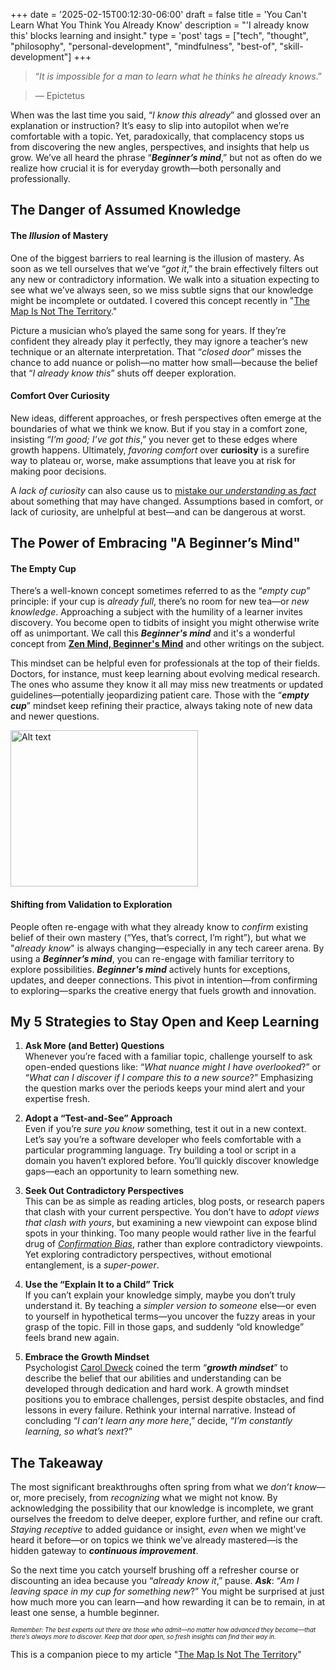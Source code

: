 +++
date = '2025-02-15T00:12:30-06:00'
draft = false
title = 'You Can&#39;t Learn What You Think You Already Know'
description = "'I already know this' blocks learning and insight."
type = 'post'
tags = ["tech", "thought", "philosophy", "personal-development", "mindfulness", "best-of", "skill-development"]
+++
> “*It is impossible for a man to learn what he thinks he already knows*.”  

>  ― Epictetus


When was the last time you said, “*I know this already*” and glossed over an explanation or instruction? It’s easy to slip into autopilot when we’re comfortable with a topic.  Yet, paradoxically, that complacency stops us from discovering the new angles, perspectives, and insights that help us grow. We’ve all heard the phrase “***Beginner’s mind***,” but not as often do we realize how crucial it is for everyday growth—both personally and professionally.

## The Danger of Assumed Knowledge

#### The *Illusion* of Mastery

One of the biggest barriers to real learning is the illusion of mastery. As soon as we tell ourselves that we’ve “*got it*,” the brain effectively filters out any new or contradictory information. We walk into a situation expecting to see what we’ve always seen, so we miss subtle signs that our knowledge might be incomplete or outdated. I covered this concept recently in "[The Map Is Not The Territory](https://julianwest.me/Blog/the-map-is-not-the-territory/)."  

Picture a musician who’s played the same song for years. If they’re confident they already play it perfectly, they may ignore a teacher’s new technique or an alternate interpretation. That “*closed door*” misses the chance to add nuance or polish—no matter how small—because the belief that “*I already know this*” shuts off deeper exploration.

#### Comfort Over Curiosity

New ideas, different approaches, or fresh perspectives often emerge at the boundaries of what we think we know. But if you stay in a comfort zone, insisting “*I’m good; I’ve got this*,” you never get to these edges where growth happens. Ultimately, *favoring comfort* over **curiosity** is a surefire way to plateau or, worse, make assumptions that leave you at risk for making poor decisions.    

A *lack of curiosity* can also cause us to [mistake our *understanding* as *fact*](https://julianwest.me/Blog/the-map-is-not-the-territory/) about something that may have changed.  Assumptions based in comfort, or lack of curiosity, are unhelpful at best—and can be dangerous at worst.  

## The Power of Embracing "A Beginner’s Mind"

#### The Empty Cup

There’s a well-known concept sometimes referred to as the “*empty cup*” principle: if your cup is *already full*, there’s no room for new tea—or *new knowledge*. Approaching a subject with the humility of a learner invites discovery. You become open to tidbits of insight you might otherwise write off as unimportant.  We call this ***Beginner's mind*** and it's a wonderful concept from [**Zen Mind, Beginner's Mind**](https://en.wikipedia.org/wiki/Zen_Mind,_Beginner%27s_Mind) and other writings on the subject.

This mindset can be helpful even for professionals at the top of their fields. Doctors, for instance, must keep learning about evolving medical research. The ones who assume they know it all may miss new treatments or updated guidelines—potentially jeopardizing patient care. Those with the “***empty cup***” mindset keep refining their practice, always taking note of new data and newer questions.  

<img src="https://julianwest.me/Blog/posts/images/zen-cup.jpeg" alt="Alt text" width="300" height="250"> 

#### Shifting from Validation to Exploration

People often re-engage with what they already know to *confirm* existing belief of their own mastery (“Yes, that’s correct, I’m right”), but what we "*already  know*" is always changing—especially in any tech career arena. By using a ***Beginner’s mind***, you can re-engage with familiar territory to explore possibilities. ***Beginner's mind*** actively hunts for exceptions, updates, and deeper connections. This pivot in intention—from confirming to exploring—sparks the creative energy that fuels growth and innovation.  

## My 5 Strategies to Stay Open and Keep Learning

1.	**Ask More (and Better) Questions**  
Whenever you’re faced with a familiar topic, challenge yourself to ask open-ended questions like: “*What nuance might I have overlooked*?” or “*What can I discover if I compare this to a new source*?” Emphasizing the question marks over the periods keeps your mind alert and your expertise fresh.  

2.	**Adopt a “Test-and-See” Approach**  
Even if you’re *sure you know* something, test it out in a new context. Let’s say you’re a software developer who feels comfortable with a particular programming language. Try building a tool or script in a domain you haven’t explored before. You’ll quickly discover knowledge gaps—each an opportunity to learn something new.  

3.	**Seek Out Contradictory Perspectives**  
This can be as simple as reading articles, blog posts, or research papers that clash with your current perspective. You don’t have to *adopt views that clash with yours*, but examining a new viewpoint can expose blind spots in your thinking. Too many people would rather live in the fearful drug of [*Confirmation Bias*](https://en.wikipedia.org/wiki/Confirmation_bias), rather than explore contradictory viewpoints. Yet exploring contradictory perspectives, without emotional entanglement, is a *super-power*.  

4.	**Use the “Explain It to a Child” Trick**  
If you can’t explain your knowledge simply, maybe you don’t truly understand it. By teaching a *simpler version to someone* else—or even to yourself in hypothetical terms—you uncover the fuzzy areas in your grasp of the topic. Fill in those gaps, and suddenly “old knowledge” feels brand new again.   

5.	**Embrace the Growth Mindset**  
Psychologist [Carol Dweck](https://en.wikipedia.org/wiki/Carol_Dweck) coined the term “***growth mindset***” to describe the belief that our abilities and understanding can be developed through dedication and hard work. A growth mindset positions you to embrace challenges, persist despite obstacles, and find lessons in every failure. Rethink your internal narrative. Instead of concluding “*I can’t learn any more here*,” decide, “*I’m constantly learning, so what’s next*?”  

## The Takeaway

The most significant breakthroughs often spring from what we *don’t know*—or, more precisely, from *recognizing* what we might not know. By acknowledging the possibility that our knowledge is incomplete, we grant ourselves the freedom to delve deeper, explore further, and refine our craft. *Staying receptive* to added guidance or insight, *even* when we might've heard it before—or on topics we think we’ve already mastered—is the hidden gateway to ***continuous improvement***.  

So the next time you catch yourself brushing off a refresher course or discounting an idea because you “*already know it*,” pause. ***Ask***: “*Am I leaving space in my cup for something new*?” You might be surprised at just how much more you can learn—and how rewarding it can be to remain, in at least one sense, a humble beginner.  

<small> <small> <i> Remember: The best experts out there are those who admit—no matter how advanced they become—that there’s always more to discover. Keep that door open, so fresh insights can find their way in. </i> </small> </small> <br />

This is a companion piece to my article "[The Map Is Not The Territory](https://julianwest.me/Blog/the-map-is-not-the-territory/)"
